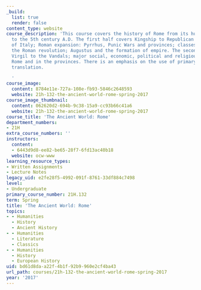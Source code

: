 ```yaml
---
_build:
  list: true
  render: false
content_type: website
course_description: 'This course covers the history of Rome from its humble beginnings
  to the 5th century A.D. The first half covers Kingship to Republican form; the conquest
  of Italy; Roman expansion: Pyrrhus, Punic Wars and provinces; classes, courts, and
  the Roman revolution; Augustus and the formation of empire. The second half covers
  Virgil to the Vandals; major social, economic, political and religious trends at
  Rome and in the provinces. There is an emphasis on the use of primary sources in
  translation.

  '
course_image:
  content: 8784e11e-727a-108e-fb93-5846c2648593
  website: 21h-132-the-ancient-world-rome-spring-2017
course_image_thumbnail:
  content: 062620d2-694b-9c38-15a9-cc93b66c41a6
  website: 21h-132-the-ancient-world-rome-spring-2017
course_title: 'The Ancient World: Rome'
department_numbers:
- 21H
extra_course_numbers: ''
instructors:
  content:
  - 6443d9d8-ee82-be65-28f7-6fd13ac40b18
  website: ocw-www
learning_resource_types:
- Written Assignments
- Lecture Notes
legacy_uid: e2fe28f5-4992-091f-8761-33df884c7498
level:
- Undergraduate
primary_course_number: 21H.132
term: Spring
title: 'The Ancient World: Rome'
topics:
- - Humanities
  - History
  - Ancient History
- - Humanities
  - Literature
  - Classics
- - Humanities
  - History
  - European History
uid: bd61d8da-a22f-4b1f-92b9-960e2cf4ba43
url_path: courses/21h-132-the-ancient-world-rome-spring-2017
year: '2017'
---
```

